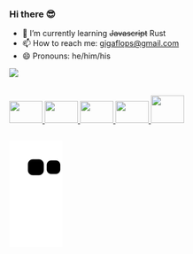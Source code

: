 ### Hi there 😎

- 🌱 I’m currently learning <del>Javascript</del> Rust
- 📫 How to reach me: gigaflops@gmail.com
- 😄 Pronouns: he/him/his

<div>
  <a href="https://github.com/oGigaflops">
  <img height="48%" src="https://github-readme-stats.vercel.app/api?username=ogigaflops&show_icons=true&theme=noctis_minimus&include_all_commits=true&count_private=true"/>
<!--  <img height="48%" src="https://github-readme-stats.vercel.app/api/top-langs/?username=ogigaflops&layout=compact&langs_count=16&theme=noctis_minimus"/> -->
</div>

##

<div>
  <img src="https://cdn.jsdelivr.net/gh/devicons/devicon/icons/javascript/javascript-plain.svg", height=40px, width=60px />
  <img src="https://cdn.jsdelivr.net/gh/devicons/devicon/icons/nodejs/nodejs-plain-wordmark.svg", height=40px, width=60px />
  <img src="https://cdn.jsdelivr.net/gh/devicons/devicon/icons/html5/html5-plain-wordmark.svg" height=40px, width=60px />
  <img src="https://cdn.jsdelivr.net/gh/devicons/devicon/icons/css3/css3-plain-wordmark.svg" height=40px, width=60px />
  <img src="https://cdn.jsdelivr.net/gh/devicons/devicon/icons/rust/rust-plain.svg" height=50px, width=60px />
</div>

##

  ![Snake animation](https://github.com/oGigaflops/oGigaflops/blob/output/github-contribution-grid-snake.svg)

<!--
**oGigaflops/oGigaflops** is a ✨ _special_ ✨ repository because its `README.md` (this file) appears on your GitHub profile.

Here are some ideas to get you started:

- 🔭 I’m currently working on ...
- 👯 I’m looking to collaborate on ...
- 🤔 I’m looking for help with ...
- 💬 Ask me about ...
- 📫 How to reach me: ...
- ⚡ Fun fact: ...
-->
